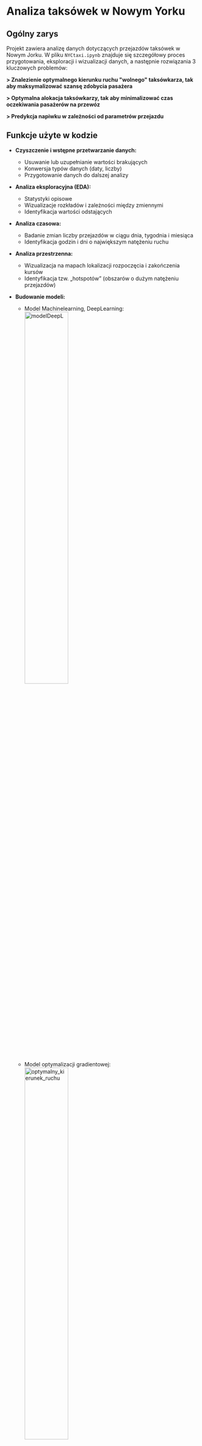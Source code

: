 # Analiza taksówek w Nowym Yorku 

## Ogólny zarys
Projekt zawiera analizę danych dotyczących przejazdów taksówek w Nowym Jorku.
W pliku `NYCtaxi.ipynb` znajduje się szczegółowy proces przygotowania, eksploracji i wizualizacji danych, a następnie rozwiązania 3 kluczowych problemów:

**> Znalezienie optymalnego kierunku ruchu "wolnego" taksówkarza, tak aby maksymalizować szansę zdobycia pasażera**

**> Optymalna alokacja taksówkarzy, tak aby minimalizować czas oczekiwania pasażerów na przewóz**

**> Predykcja napiwku w zależności od parametrów przejazdu**

## Funkcje użyte w kodzie
- **Czyszczenie i wstępne przetwarzanie danych:**  
  - Usuwanie lub uzupełnianie wartości brakujących  
  - Konwersja typów danych (daty, liczby)  
  - Przygotowanie danych do dalszej analizy

- **Analiza eksploracyjna (EDA):**  
  - Statystyki opisowe
  - Wizualizacje rozkładów i zależności między zmiennymi  
  - Identyfikacja wartości odstających

- **Analiza czasowa:**  
  - Badanie zmian liczby przejazdów w ciągu dnia, tygodnia i miesiąca  
  - Identyfikacja godzin i dni o największym natężeniu ruchu

- **Analiza przestrzenna:**  
  - Wizualizacja na mapach lokalizacji rozpoczęcia i zakończenia kursów  
  - Identyfikacja tzw. „hotspotów” (obszarów o dużym natężeniu przejazdów)

- **Budowanie modeli:**  
  - Model Machinelearning, DeepLearning:
    <img src="https://github.com/user-attachments/assets/6c65908e-6224-4918-9386-eecf02fc484f" alt="modelDeepL" width="50%" style="display: block; margin-left: 0;"  />

  - Model optymalizacji gradientowej:
    <img src="https://github.com/user-attachments/assets/c94dae02-af28-4e33-bf08-dc60ef6e2ab1" alt="optymalny_kierunek_ruchu" width="50%" style="display: block; margin-left: 0;"  />

  - Model algorytmu zachłannego:
    <img src="https://github.com/user-attachments/assets/0f41924b-76c4-4fed-a768-fa4b2d2186bf" alt="mapa_rozlozenia_taxi" width="50%" style="display: block; margin-left: 0;" />


## Wymagania
Aby uruchomić analizę w środowisku lokalnym potrzebne są następujące pliki:

> https://github.com/codeforgermany/click_that_hood/blob/main/public/data/new-york-city-boroughs.geojson

> https://d37ci6vzurychx.cloudfront.net/trip-data/yellow_tripdata_2009-01.parquet








